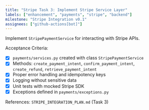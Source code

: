 ```yaml
---
title: "Stripe Task 3: Implement Stripe Service Layer"
labels: ["enhancement", "payments", "stripe", "backend"]
milestone: "Stripe Integration v0.1"
assignees: ["github-actions[bot]"]
---
```


Implement `StripePaymentService` for interacting with Stripe APIs.

Acceptance Criteria:
- [x] `payments/services.py` created with class `StripePaymentService`
- [x] Methods: `create_payment_intent`, `confirm_payment_intent`, `create_refund`, `retrieve_payment_intent`
- [x] Proper error handling and idempotency keys
- [x] Logging without sensitive data
- [x] Unit tests with mocked Stripe SDK
- [x] Exceptions defined in `payments/exceptions.py`

References: `STRIPE_INTEGRATION_PLAN.md` (Task 3)
